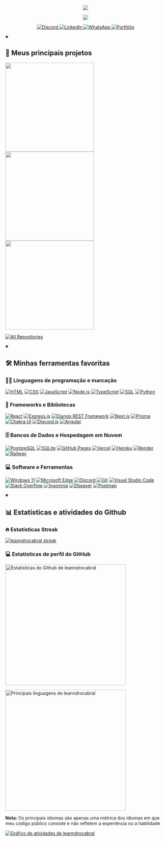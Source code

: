<p align="center">
  <a href="https://git.io/typing-svg"><img src="https://readme-typing-svg.demolab.com?font=Cascadia+Mono&size=24&duration=1&pause=1000&color=FF6188&center=true&vCenter=true&repeat=false&width=435&lines=Leandro+Louren%C3%A7o"/></a>
</p>

<p align="center">
  <a href="https://git.io/typing-svg"><img src="https://readme-typing-svg.demolab.com?font=Cascadia+Mono&pause=1000&color=FF6188&center=true&vCenter=true&width=435&lines=Desenvolvedor+Full+Stack+J%C3%BAnior"/></a>
</p>

<p align="center">
  <a href="https://discordapp.com/users/1092588215564763219" target="_blank">
    <img alt="Discord" title="Me adicione no Discord" src="https://custom-icon-badges.demolab.com/badge/-Discord-5865F2?style=for-the-badge&logo=discord&logoColor=white"/>
  </a>
  <a href="https://www.linkedin.com/in/leanndrocabral/" target="_blank">
    <img alt="LinkedIn" title="Meu perfil do LinkedIn" src="https://custom-icon-badges.demolab.com/badge/-Linkedin-0077B5?style=for-the-badge&logo=linkedin&logoColor=white"/>
  </a> 
  <a href="https://api.whatsapp.com/send/?phone=5512936181507" target="_blank">
    <img alt="WhatsApp" title="Meu Whatsapp" src="https://custom-icon-badges.demolab.com/badge/-Whatsapp-25D366?style=for-the-badge&logo=whatsapp&logoColor=white"/>
  </a> 
   <a href="https://leanndrocabral.vercel.app/" target="_blank">
    <img alt="Portfólio" title="Meu Portfólio" src="https://custom-icon-badges.demolab.com/badge/-Portfolio-2C2C6C?style=for-the-badge&logo=link&logoColor=white"/>
  </a> 
</p>

<details open> 
  <summary><h2>📘 Meus principais projetos</h2></summary>

  <p align="left">
    <a href="https://github.com/leanndrocabral/lista-de-contatos"><img width="278" src="https://github-readme-stats.vercel.app/api/pin/?username=leanndrocabral&repo=lista-de-contatos&theme=monokai&hide_border=true"></a>
    <a href="https://github.com/leanndrocabral/shinmon-bot"><img width="278" src="https://github-readme-stats.vercel.app/api/pin/?username=leanndrocabral&repo=shinmon-bot&theme=monokai&hide_border=true"></a>
    <a href="https://github.com/leanndrocabral/spotify-in-angular"><img width="278" src="https://github-readme-stats.vercel.app/api/pin/?username=leanndrocabral&repo=spotify-in-angular&theme=monokai&hide_border=true"></a>
  </p>

  <a href="https://github.com/leanndrocabral?tab=repositories&sort=stargazers"><img alt="All Repositories" title="All Repositories" src="https://custom-icon-badges.demolab.com/badge/-Clique aqui para todos os repositórios-1F222E?style=for-the-badge&logoColor=white&logo=repo"/></a>
</details>

<details open> 
  <summary><h2>🛠️ Minhas ferramentas favoritas</h2></summary>
  <!-- Some badges are from https://github.com/Ileriayo/markdown-badges -->

  <h3>👨‍💻 Linguagens de programação e marcação</h3>

  <p>
      <a href="#"><img alt="HTML" src="https://img.shields.io/badge/HTML-F06529.svg?logo=html5&logoColor=white"></a>
      <a href="#"><img alt="CSS" src="https://img.shields.io/badge/CSS-2965F1.svg?logo=css3&logoColor=white"></a>
      <a href="#"><img alt="JavaScript" src="https://img.shields.io/badge/JavaScript-F0DB4F.svg?logo=javascript&logoColor=black"></a>
      <a href="#"><img alt="Node.js" src="https://img.shields.io/badge/Node.js-68A063.svg?logo=node.js&logoColor=white"></a>
      <a href="#"><img alt="TypeScript" src="https://img.shields.io/badge/TypeScript-007ACC.svg?logo=typescript&logoColor=white"></a>
      <a href="#"><img alt="SQL" src="https://custom-icon-badges.demolab.com/badge/SQL-025E8C.svg?logo=database&logoColor=white"></a>
      <a href="#"><img alt="Python" src="https://img.shields.io/badge/Python-306998.svg?logo=python&logoColor=white"></a>
  </p>

  <h3>🧰 Frameworks e Bibliotecas</h3>

  <p>
      <a href="#"><img alt="React" src="https://img.shields.io/badge/React-16181D.svg?logo=react&logoColor=%2361DAFB"></a>
      <a href="#"><img alt="Express.js" src="https://img.shields.io/badge/Express.js-FFFFFF.svg?logo=express&logoColor=black"></a>
      <a href="#"><img alt="Django REST Framework" src="https://img.shields.io/badge/Djago REST Framework-A30000.svg?logo=django&logoColor=white"></a>
      <a href="#"><img alt="Next.js" src="https://custom-icon-badges.demolab.com/badge/Next.js-000000.svg?logo=next.js"></a>
      <a href="#"><img alt="Prisma" src="https://img.shields.io/badge/Prisma-1A202C.svg?logo=prisma&logoColor=white"></a>
      <a href="#"><img alt="Chakra UI" src="https://custom-icon-badges.demolab.com/badge/Chakra UI-38B2AC.svg?logo=chakraui&logoColor=white"></a>
      <a href="#"><img alt="Discord.js" src="https://custom-icon-badges.demolab.com/badge/Discord.js-5865F2.svg?logo=djs"></a>
      <a href="#"><img alt="Angular" src="https://custom-icon-badges.demolab.com/badge/Angular-DD1B16.svg?logo=angular"></a>
  </p>

  <h3>🗄️ Bancos de Dados e Hospedagem em Nuvem</h3>

  <p> 
      <a href="#"><img alt="PostgreSQL" src ="https://img.shields.io/badge/PostgreSQL-336791.svg?logo=postgresql&logoColor=white"></a>
      <a href="#"><img alt="SQLite" src ="https://img.shields.io/badge/SQLite-044A64.svg?logo=sqlite&logoColor=white"></a>
      <a href="#"><img alt="GitHub Pages" src="https://img.shields.io/badge/GitHub%20Pages-222222.svg?logo=github&logoColor=white"></a>
      <a href="#"><img alt="Vercel" src="https://img.shields.io/badge/Vercel-000000.svg?logo=vercel&logoColor=white"></a>
      <a href="#"><img alt="Heroku" src="https://img.shields.io/badge/Heroku-3B2F63.svg?logo=heroku&logoColor=white"></a>
      <a href="#"><img alt="Render" src="https://img.shields.io/badge/Render-5AEDC5.svg?logo=render&logoColor=white"></a>
      <a href="#"><img alt="Railway" src="https://img.shields.io/badge/Render-853BCE.svg?logo=railway&logoColor=white"></a>
  </p>

  <h3>💻 Software e Ferramentas</h3>

  <p>
      <a href="#"><img alt="Windows 11" src="https://img.shields.io/badge/Windows 11-0067B8.svg?logo=windows-11&logoColor=white"></a>
      <a href="#"><img alt="Microsoft Edge" src="https://img.shields.io/badge/-Microsoft Edge-057FD7?logo=microsoft-edge&logoColor=white"></a>
      <a href="#"><img alt="Discord" src="https://img.shields.io/badge/-Discord-5865F2.svg?logo=discord&logoColor=white"></a>
      <a href="#"><img alt="Git" src="https://img.shields.io/badge/Git-F14E32.svg?logo=git&logoColor=white"></a>
      <a href="#"><img alt="Visual Studio Code" src="https://img.shields.io/badge/Visual%20Studio%20Code-0066B8.svg?logo=visual-studio-code&logoColor=white"></a>
      <a href="#"><img alt="Stack Overflow" src="https://img.shields.io/badge/-Stack%20Overflow-F2740D?logo=stack-overflow&logoColor=white"></a>
      <a href="#"><img alt="Insomnia" src="https://img.shields.io/badge/Insomnia-4000BF?logo=insomnia&logoColor=white"></a>
      <a href="#"><img alt="Dbeaver" src="https://custom-icon-badges.demolab.com/badge/-Dbeaver-372D29?logo=dbeaver-mono&logoColor=white"></a>
      <a href="#"><img alt="Postman" src="https://img.shields.io/badge/Postman-FF6C37?logo=postman&logoColor=white"></a>
  </p>
</details>

<details open> 
  <summary><h2>📊 Estatísticas e atividades do Github</h2></summary>

  <h3>🔥 Estatísticas Streak</h3>

  <p>
    <a href="#">
      <img alt="leanndrocabral streak" src="https://streak-stats.demolab.com/?user=leanndrocabral&theme=monokai&hide_border=true"/>
    </a>
  </p>

  <h3>💻 Estatísticas de perfil do GitHub</h3>

  <a href="#"><img width="378" alt="Estatísticas do Github de leanndrocabral" src="https://github-readme-stats.vercel.app/api/?username=leanndrocabral&show_icons=true&include_all_commits=true&count_private=true&theme=monokai&hide_border=true"/></a>

  <a href="#"><img width="378" alt="Principais linguagens de leanndrocabral" src="https://github-readme-stats.vercel.app/api/top-langs/?username=leanndrocabral&layout=compact&theme=monokai&hide_border=true" /></a>
  <br/>

  <b>Nota: </b>Os principais idiomas são apenas uma métrica dos idiomas em que meu código público consiste e não refletem a experiência ou a habilidade

  <a href="#"><img alt="Gráfico de atividades de leanndrocabral" src="https://github-readme-activity-graph.cyclic.app/graph/?username=leanndrocabral&theme=monokai&hide_border=true" /></a>

</details>

